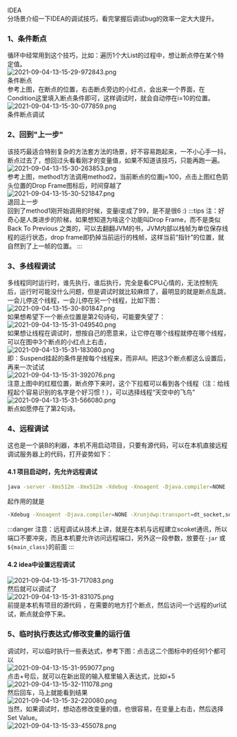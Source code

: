 IDEA<br />分场景介绍一下IDEA的调试技巧，看完掌握后调试bug的效率一定大大提升。
<a name="nhJg6"></a>
### 1、条件断点
循环中经常用到这个技巧，比如：遍历1个大List的过程中，想让断点停在某个特定值。<br />![2021-09-04-13-15-29-972843.png](https://cdn.nlark.com/yuque/0/2021/png/396745/1630732640903-cb9943a6-ac35-4dcd-9a19-f3c6cb03b9c2.png#clientId=u3d4540ac-bdfe-4&from=ui&id=uadd52cd6&originHeight=522&originWidth=908&originalType=binary&ratio=1&size=59891&status=done&style=none&taskId=ud89af5e8-2c02-4ee7-8329-4b465c8a671)<br />条件断点<br />参考上图，在断点的位置，右击断点旁边的小红点，会出来一个界面，在Condition这里填入断点条件即可，这样调试时，就会自动停在i=10的位置。<br />![2021-09-04-13-15-30-077859.png](https://cdn.nlark.com/yuque/0/2021/png/396745/1630732640179-2c1b82d8-7123-444c-bcfe-3f11b0efddde.png#clientId=u3d4540ac-bdfe-4&from=ui&id=KjcFB&originHeight=200&originWidth=820&originalType=binary&ratio=1&size=24856&status=done&style=none&taskId=u1abd869f-992a-45e9-a925-18059f176f7)<br />条件断点调试
<a name="Br6sg"></a>
### 2、回到"上一步"
该技巧最适合特别复杂的方法套方法的场景，好不容易跑起来，一不小心手一抖，断点过去了，想回过头看看刚才的变量值，如果不知道该技巧，只能再跑一遍。<br />![2021-09-04-13-15-30-263853.png](https://cdn.nlark.com/yuque/0/2021/png/396745/1630732641000-66a5163a-2d74-4135-8dfd-16ab67816373.png#clientId=u3d4540ac-bdfe-4&from=ui&id=E2I2i&originHeight=832&originWidth=1062&originalType=binary&ratio=1&size=111352&status=done&style=none&taskId=uad512a9c-e481-439a-bfc4-beb2338b0a1)<br />参考上图，method1方法调用method2，当前断点的位置j=100，点击上图红色箭头位置的Drop Frame图标后，时间穿越了<br />![2021-09-04-13-15-30-521847.png](https://cdn.nlark.com/yuque/0/2021/png/396745/1630732670062-40cf589f-942b-4143-b7fd-ac697476c55f.png#clientId=u3d4540ac-bdfe-4&from=ui&id=u20b121b0&originHeight=890&originWidth=1024&originalType=binary&ratio=1&size=106877&status=done&style=none&taskId=ud77006ae-1d7b-48fa-b82c-349c76289aa)<br />退回上一步<br />回到了method1刚开始调用的时候，变量i变成了99，是不是很6 :)
:::tips
注：好奇心是人类进步的阶梯，如果想知道为啥这个功能叫Drop Frame，而不是类似Back To Previous 之类的，可以去翻翻JVM的书，JVM内部以栈帧为单位保存线程的运行状态，drop frame即扔掉当前运行的栈帧，这样当前“指针”的位置，就自然到了上一帧的位置。
:::
<a name="wRMOP"></a>
### 3、多线程调试
多线程同时运行时，谁先执行，谁后执行，完全是看CPU心情的，无法控制先后，运行时可能没什么问题，但是调试时就比较麻烦了，最明显的就是断点乱跳，一会儿停这个线程，一会儿停在另一个线程，比如下图：<br />![2021-09-04-13-15-30-801847.png](https://cdn.nlark.com/yuque/0/2021/png/396745/1630732670085-bba09e1f-2a7d-4786-84d2-aaa4577337c9.png#clientId=u3d4540ac-bdfe-4&from=ui&id=JXJPz&originHeight=434&originWidth=818&originalType=binary&ratio=1&size=81999&status=done&style=none&taskId=u55fafbcc-3272-4fb1-8ce8-f25c4dd7d51)<br />如果想希望下一个断点位置是第2句诗句，可能要失望了：<br />![2021-09-04-13-15-31-049540.png](https://cdn.nlark.com/yuque/0/2021/png/396745/1630732716224-3c079eab-d5cd-4070-891b-bcd9445e9fa3.png#clientId=u3d4540ac-bdfe-4&from=ui&id=ub4452931&originHeight=450&originWidth=748&originalType=binary&ratio=1&size=82735&status=done&style=none&taskId=u960dae18-0343-4060-8dd9-55c5a8dc8b2)<br />如果想让线程在调试时，想按自己的愿意来，让它停在哪个线程就停在哪个线程，可以在图中3个断点的小红点上右击，<br />![2021-09-04-13-15-31-183080.png](https://cdn.nlark.com/yuque/0/2021/png/396745/1630732716219-40071951-640a-4e10-a344-298d1ee25286.png#clientId=u3d4540ac-bdfe-4&from=ui&id=nYBDI&originHeight=430&originWidth=852&originalType=binary&ratio=1&size=50614&status=done&style=none&taskId=u7d0f361c-6152-4049-9356-a4f3bc2fe4d)<br />即：Suspend挂起的条件是按每个线程来，而非All。把这3个断点都这么设置后，再来一次试试<br />![2021-09-04-13-15-31-392076.png](https://cdn.nlark.com/yuque/0/2021/png/396745/1630732716405-f6b027e8-8ec3-49bd-90a2-e052b5e422c8.png#clientId=u3d4540ac-bdfe-4&from=ui&id=gDUP2&originHeight=976&originWidth=950&originalType=binary&ratio=1&size=213336&status=done&style=none&taskId=u19a0e61c-3054-49e7-9a00-3be6987976c)<br />注意上图中的红框位置，断点停下来时，这个下拉框可以看到各个线程（注：给线程起个容易识别的名字是个好习惯！），可以选择线程“天空中的飞鸟”<br />![2021-09-04-13-15-31-566080.png](https://cdn.nlark.com/yuque/0/2021/png/396745/1630732752950-6bfe9544-3a13-4b35-89af-0cfcf81c5c5d.png#clientId=u3d4540ac-bdfe-4&from=ui&id=u284ab78b&originHeight=908&originWidth=1060&originalType=binary&ratio=1&size=151238&status=done&style=none&taskId=u11063404-00ba-4775-87db-5262e99ca00)<br />断点如愿停在了第2句诗。
<a name="AbSBi"></a>
### 4、远程调试
这也是一个装B的利器，本机不用启动项目，只要有源代码，可以在本机直接远程调试服务器上的代码，打开姿势如下：
<a name="NB0Xn"></a>
#### 4.1 项目启动时，先允许远程调试
```bash
java -server -Xms512m -Xmx512m -Xdebug -Xnoagent -Djava.compiler=NONE -Xrunjdwp:transport=dt_socket,server=y,suspend=n,address=9081 -Djava.ext.dirs=. ${main_class}
```
起作用的就是
```bash
-Xdebug -Xnoagent -Djava.compiler=NONE -Xrunjdwp:transport=dt_socket,server=y,suspend=n,address=9081
```
:::danger
注意：远程调试从技术上讲，就是在本机与远程建立scoket通讯，所以端口不要冲突，而且本机要允许访问远程端口，另外这一段参数，放要在`-jar` 或 `${main_class}`的前面
:::
<a name="KmFt1"></a>
#### 4.2 idea中设置远程调试
![2021-09-04-13-15-31-717083.png](https://cdn.nlark.com/yuque/0/2021/png/396745/1630732752941-43a2f60f-ad7e-4537-bfea-b4627c20439b.png#clientId=u3d4540ac-bdfe-4&from=ui&id=feOwK&originHeight=609&originWidth=1080&originalType=binary&ratio=1&size=143584&status=done&style=none&taskId=u7b979311-e936-4a00-b750-2b720bd345d)<br />然后就可以调试了<br />![2021-09-04-13-15-31-831075.png](https://cdn.nlark.com/yuque/0/2021/png/396745/1630732752851-2bbeefe3-7882-4d37-8274-1ee4795ee614.png#clientId=u3d4540ac-bdfe-4&from=ui&id=HsF6P&originHeight=106&originWidth=492&originalType=binary&ratio=1&size=9032&status=done&style=none&taskId=u41bb09e6-f29f-4153-aea8-d16686bb748)<br />前提是本机有项目的源代码 ，在需要的地方打个断点，然后访问一个远程的url试试，断点就会停下来。
<a name="NsVWf"></a>
### 5、临时执行表达式/修改变量的运行值
调试时，可以临时执行一些表达式，参考下图：点击这二个图标中的任何1个都可以<br />![2021-09-04-13-15-31-959077.png](https://cdn.nlark.com/yuque/0/2021/png/396745/1630732776654-0e3b406d-e1a6-4db7-8994-7ab207c73218.png#clientId=u3d4540ac-bdfe-4&from=ui&id=ud0d2780b&originHeight=456&originWidth=1022&originalType=binary&ratio=1&size=41135&status=done&style=none&taskId=u5f73de3d-c7ee-4b9a-b9cc-e868c2a4b4e)<br />点击+号后，就可以在新出现的输入框里输入表达式，比如i+5<br />![2021-09-04-13-15-32-111078.png](https://cdn.nlark.com/yuque/0/2021/png/396745/1630732776665-abf79919-a338-4d0c-9a73-04481793e682.png#clientId=u3d4540ac-bdfe-4&from=ui&id=yLYOY&originHeight=330&originWidth=1052&originalType=binary&ratio=1&size=34568&status=done&style=none&taskId=ua4b115e7-40b3-411b-af8c-e932ed66917)<br />然后回车，马上就能看到结果<br />![2021-09-04-13-15-32-220080.png](https://cdn.nlark.com/yuque/0/2021/png/396745/1630732776702-7ff19a2f-94a8-4a78-8489-b67805a95f5f.png#clientId=u3d4540ac-bdfe-4&from=ui&id=MwOes&originHeight=386&originWidth=960&originalType=binary&ratio=1&size=38224&status=done&style=none&taskId=u7bb9c32e-aabe-41dc-9708-71bff9041ad)<br />当然，如果调试时，想动态修改变量的值，也很容易，在变量上右击，然后选择Set Value。<br />![2021-09-04-13-15-33-455078.png](https://cdn.nlark.com/yuque/0/2021/png/396745/1630732776890-f8e725f8-d3df-456a-b707-8699248b2038.png#clientId=u3d4540ac-bdfe-4&from=ui&id=U71FZ&originHeight=386&originWidth=834&originalType=binary&ratio=1&size=75875&status=done&style=none&taskId=u1940f7d6-d809-4108-b93f-32b5748773d)
